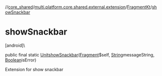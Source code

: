 //[core_shared](../../../index.md)/[multi.platform.core.shared.external.extension](../index.md)/[FragmentKt](index.md)/[showSnackbar](show-snackbar.md)

# showSnackbar

[android]\

public final static [Unit](https://kotlinlang.org/api/latest/jvm/stdlib/kotlin/-unit/index.html)[showSnackbar](show-snackbar.md)([Fragment](https://developer.android.com/reference/kotlin/androidx/fragment/app/Fragment.html)$self, [String](https://docs.oracle.com/javase/8/docs/api/java/lang/String.html)messageString, [Boolean](https://docs.oracle.com/javase/8/docs/api/java/lang/Boolean.html)isError)

Extension for show snackbar
